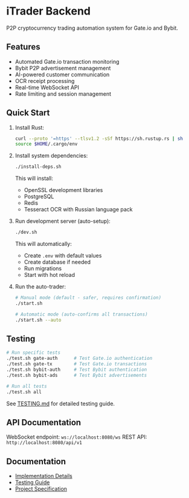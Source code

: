 # iTrader Backend

P2P cryptocurrency trading automation system for Gate.io and Bybit.

## Features

- Automated Gate.io transaction monitoring
- Bybit P2P advertisement management
- AI-powered customer communication
- OCR receipt processing
- Real-time WebSocket API
- Rate limiting and session management

## Quick Start

1. Install Rust:
   ```bash
   curl --proto '=https' --tlsv1.2 -sSf https://sh.rustup.rs | sh
   source $HOME/.cargo/env
   ```

2. Install system dependencies:
   ```bash
   ./install-deps.sh
   ```
   
   This will install:
   - OpenSSL development libraries
   - PostgreSQL
   - Redis
   - Tesseract OCR with Russian language pack

3. Run development server (auto-setup):
   ```bash
   ./dev.sh
   ```
   
   This will automatically:
   - Create `.env` with default values
   - Create database if needed
   - Run migrations
   - Start with hot reload

4. Run the auto-trader:
   ```bash
   # Manual mode (default - safer, requires confirmation)
   ./start.sh
   
   # Automatic mode (auto-confirms all transactions)
   ./start.sh --auto
   ```

## Testing

```bash
# Run specific tests
./test.sh gate-auth      # Test Gate.io authentication
./test.sh gate-tx        # Test Gate.io transactions
./test.sh bybit-auth     # Test Bybit authentication
./test.sh bybit-ads      # Test Bybit advertisements

# Run all tests
./test.sh all
```

See [TESTING.md](TESTING.md) for detailed testing guide.

## API Documentation

WebSocket endpoint: `ws://localhost:8080/ws`
REST API: `http://localhost:8080/api/v1`

## Documentation

- [Implementation Details](IMPLEMENTATION.md)
- [Testing Guide](TESTING.md)
- [Project Specification](PROJECT.md)